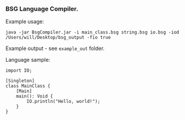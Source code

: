 ### BSG Language Compiler.

Example usage:
```
java -jar BsgCompiler.jar -i main_class.bsg string.bsg io.bsg -iod /Users/will/Desktop/bsg_output -fio true
```

Example output - see `example_out` folder.

Language sample:
```
import IO;

[Singleton]
class MainClass {
    [Main]
    main(): Void {
        IO.println("Hello, world!");
    }
}
```